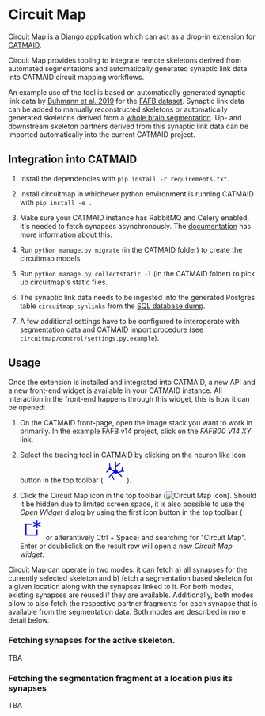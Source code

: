 # Circuit Map

Circuit Map is a Django application which can act as a drop-in
extension for [CATMAID](https://catmaid.readthedocs.io/en/latest/extensions.html).

Circuit Map provides tooling to integrate remote skeletons derived from automated segmentations
and automatically generated synaptic link data into CATMAID circuit mapping workflows.

An example use of the tool is based on automatically generated synaptic link data by [Buhmann et al. 2019](https://www.biorxiv.org/content/10.1101/2019.12.12.874172v1) for the [FAFB dataset](http://www.temca2data.org/). Synaptic link data can be added to manually reconstructed skeletons or automatically generated skeletons derived from a [whole brain segmentation](https://fafb-ffn1.storage.googleapis.com/landing.html). Up- and downstream skeleton partners derived from this synaptic link data can be imported automatically into the current CATMAID project.


## Integration into CATMAID

1. Install the dependencies with `pip install -r requirements.txt`.

2. Install circuitmap in whichever python environment is running
CATMAID with `pip install -e .`

3. Make sure your CATMAID instance has RabbitMQ and Celery enabled, it's needed
   to fetch synapses asynchronously. The [documentation](https://catmaid.readthedocs.io/en/stable/celery.html)
   has more information about this.

4. Run `python manage.py migrate` (in the CATMAID folder) to create the circuitmap models.

5. Run `python manage.py collectstatic -l`  (in the CATMAID folder) to pick up
circuitmap's static files.

6. The synaptic link data needs to be ingested into the generated
Postgres table `circuitmap_synlinks` from the [SQL database dump](https://github.com/funkelab/synful_fafb).

7. A few additional settings have to be configured to interoperate with segmentation
data and CATMAID import procedure (see `circuitmap/control/settings.py.example`).

## Usage

Once the extension is installed and integrated into CATMAID, a new API and a
new front-end widget is available in your CATMAID instance. All interaction in
the front-end happens through this widget, this is how it can be opened:

1. On the CATMAID front-page, open the image stack you want to work in
   primarily. In the example FAFB v14 project, click on the *FAFB00 V14 XY*
   link.

2. Select the tracing tool in CATMAID by clicking on the neuron like icon
   button in the top toolbar (![Tracing Tool icon](sphinx-doc/source/_static/trace.svg?sanitize=true)).

3. Click the Circuit Map icon in the top toolbar (![Circuit Map icon]()).
   Should it be hidden due to limited screen space, it is also possible to use
   the *Open Widget* dialog by using the first icon button in the top toolbar
   (![Open Widget icon](sphinx-doc/source/_static/newwindow.svg??sanitize=true) or alterantively Ctrl + Space)
   and searching for "Circuit Map". Enter or doubliclick on the result row will
   open a new *Circuit Map widget*.

Circuit Map can operate in two modes: it can fetch a) all synapses for the
currently selected skeleton and b) fetch a segmentation based skeleton for a
given location along with the synapses linked to it. For both modes, existing
synapses are reused if they are available. Additionally, both modes allow to
also fetch the respective partner fragments for each synapse that is available
from the segmentation data. Both modes are described in more detail below.

### Fetching synapses for the active skeleton.

TBA

### Fetching the segmentation fragment at a location plus its synapses

TBA
